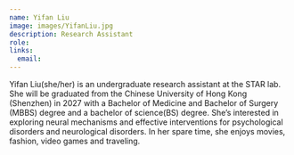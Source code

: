 ```yaml
---
name: Yifan Liu
image: images/YifanLiu.jpg
description: Research Assistant
role: 
links:
  email: 
---
```


Yifan Liu(she/her) is an undergraduate research assistant at the STAR lab. She will be graduated from the Chinese University of Hong Kong (Shenzhen) in 2027 with a Bachelor of Medicine and Bachelor of Surgery (MBBS) degree and a bachelor of science(BS) degree. She’s interested in exploring neural mechanisms and effective interventions for psychological disorders and neurological disorders. In her spare time, she enjoys movies, fashion, video games and traveling.
